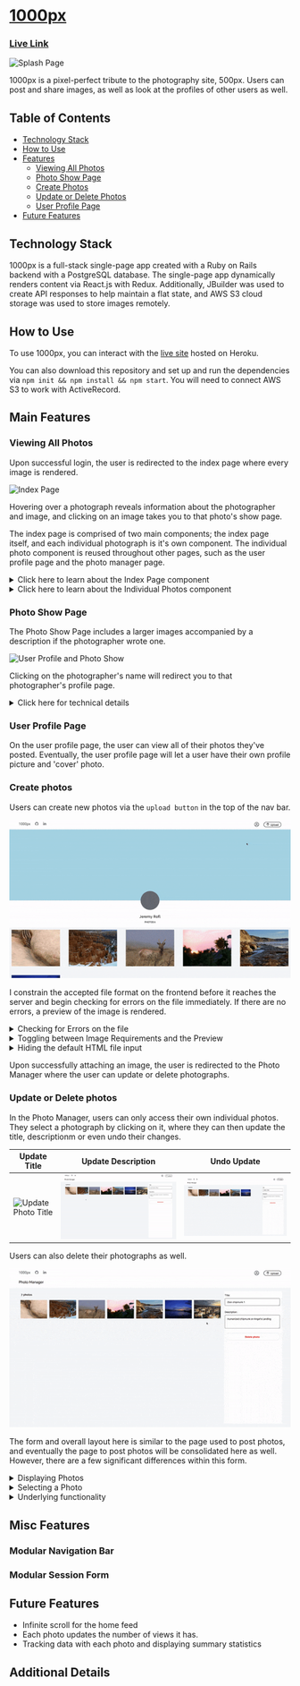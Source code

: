 # [1000px](https://asd-1000pix.herokuapp.com/)

### [Live Link](https://asd-1000pix.herokuapp.com/)

![Splash Page](readme_assets/splash.gif)

1000px is a pixel-perfect tribute to the photography site, 500px. Users can post and share images, as well as look at the profiles of other users as well.

## Table of Contents

  - [Technology Stack](#Technology-Stack)
  - [How to Use](#How-to-Use)
  - [Features](#Features)
    * [Viewing All Photos](#Viewing-All-Photos)
    * [Photo Show Page](#Photo-Show-Page)
    * [Create Photos](#Create-Photos)
    * [Update or Delete Photos](#Update-or-Delete-Photos)
    * [User Profile Page](#User-Profile-Page)
  - [Future Features](#Future-Features)

## Technology Stack

  1000px is a full-stack single-page app created with a Ruby on Rails backend with a PostgreSQL database. The single-page app dynamically renders content via React.js with Redux. Additionally, JBuilder was used to create API responses to help maintain a flat state, and AWS S3 cloud storage was used to store images remotely.

## How to Use

  To use 1000px, you can interact with the [live site](https://asd-1000pix.herokuapp.com/) hosted on Heroku. 
  
  You can also download this repository and set up and run the dependencies via `npm init && npm install && npm start`. You will need to connect AWS S3 to work with ActiveRecord.

## Main Features

### Viewing All Photos

  Upon successful login, the user is redirected to the index page where every image is rendered.

  ![Index Page](readme_assets/index.gif)

  Hovering over a photograph reveals information about the photographer and image, and clicking on an image takes you to that photo's show page.

  The index page is comprised of two main components; the index page itself, and each individual photograph is it's own component. The individual photo component is reused throughout other pages, such as the user profile page and the photo manager page.

<details>
  <summary>Click here to learn about the Index Page component</summary>

  The index page renders every image. As soon as the component mounts, we dispatch a request to fetch each photo, and update our state to contain the photos.

```js
  componentDidMount(){
    this.props.fetchPhotos()
      .then( () => this.setState({
        photos: this.props.photos
      })
      )
  }
```

  This component serves to hold individual photo components.

<details>
<summary>

Click here to see additional details on how `fetchPhotos()` works:

</summary>

  To encapsulate the code, the `fetchPhotos` used here is defined within [photo_actions.js](). 

```js
export const fetchPhotos = () => dispatch => ( 
  APIUtil.fetchPhotos()
    .then(photos => (dispatch(receivePhotos(photos))
      ), err => (
        dispatch(receiveErrors(err.responseJSON))
    ))
);
```   

  Within our photo actions, we use `thunk middleware` to intercept our AJAX call (encapsulated as `APIUtil.fetchPhotos()`), and send the results of our query to the `photos reducer`, which helps maintain our slice of state.

Our `APIUtil.fetchPhotos` is a simple `GET` request:

```js
export const fetchPhotos = () => (
  $.ajax({
    method: 'get',
    url: `/api/photos`,
  })
); 
```

</details>

  Once we have our photos, we map through the array of photos, and thread the photo URL and title as props to each component, `IndvPhoto` (Individual Photo).

```js
<div className="index_page_page">
  {this.state.photos.map((photo, idx) => (
    <Link to={`/photo/${photo.id}`} key={`link_photo_${idx}`} style={{ height: "fit-content" }} >
      <IndvPhoto
        title={photo.title}
        url={photo.fileUrl}
        key={`photo_${idx}`}
      />
    </Link>
  ))
  }
</div>
```

  By wrapping each photo within a `Link` tag, clicking on each image will redirect a user to that photo's show page.

</details>

<details>
  <summary>Click here to learn about the Individual Photos component</summary>

  Because we thread in the url from the index page, we do not need to fetch the photo from the database again. We deconstruct our props object as follows:

```js
  let {title, url, height, editMode, chosen} = this.props;
```

  The `height` and `chosen` props were not threaded when we were on the main index page, but they are used when we are on the 'Photo Manager' page where we can choose a picture to update.

  We then define the object nonHover to encapsulate our inline styling for each individual photograph

```js
let nonHover = {
  backgroundImage: `url(${url})`,
  backgroundSize: 'cover',
  // height: '250px',
  width: 'auto',
}
```
  I used to define a fixed height per image, but I realized I would need a different default height in the photo manager. I wrote the following conditional to assign the height if it is provided as a prop:

```js
if (height) { // if we pass in a height prop
  nonHover.height = height;
} else {
  nonHover.height= "250px";
}
```

  I use inline styling to immediately define the size of each image and prevent content on the page from reshuffling as images load.

  Each photo is a `div` with the class name `indvPhoto`.

```js
<div className="indvPhoto" style={nonHover}>
  <div className="i_p_gradient">
    <div className="top">
      {/* <h1>Placeholder Top</h1> */}
    </div>
    <div className="bottom">
      <h4>{title}</h4>
    </div>
  </div>
  {/* <img src={url} alt={title}/> */}
</div>
```

  By having the image be a div, we can nest in additional `divs`. In this case, there is a container for information to display on hover; if a mouse hovers over the nested gradient, the shadows along with the photo's title will appear.

</details>

### Photo Show Page

  The Photo Show Page includes a larger images accompanied by a description if the photographer wrote one.

  ![User Profile and Photo Show](readme_assets/user_prof.gif)

  Clicking on the photographer's name will redirect you to that photographer's profile page.

  <details>
    <summary>Click here for technical details</summary>

  We reach each photo-show page by assinging the URL in each `<Link>` to be the photo's ID. Therefore, to fetch the corresponding photo, we just need to extract the id from the URL parameters:

```js
  this.props.fetchPhoto(this.props.match.params.photoId) // see app.jsx
```

  Additionally, I link each photo to the user show page via:

```js
  <span>by <Link to={`/users/${photo_usr_id}`} className="photoLink" key={`usr_${photo_usr_id}`}>{photographer}</Link></span>
```

  What's interesting is that the `photographer` key was defined via `jBuilder` and a model-level method.  To maintain a simpler slice of state and minimize information I fetch with each photograph, I wrote a model method to return the photographer's name as a single string, and assign the value in jBuilder.

<details>
  <summary style="color: blue" >Model Methods</summary>

```rb
# Association to User:
belongs_to :user,
  foreign_key: :user_id,
  class_name: :User 
# Method to use above association to return a name
def photographer
  "#{user.first_name} #{user.last_name}"
end
```

</details>

jBuilder Photo Partial:
```rb
  json.set! :photographer, photo.photographer
```

  The jBuilder association minimizes sending information to the frontend because I no longer need to fetch the user with each photo. I did not store the photographer's with each photograph to minimize duplicating names within the database.

</details>

</details>

### User Profile Page

  On the user profile page, the user can view all of their photos they've posted. Eventually, the user profile page will let a user have their own profile picture and 'cover' photo.

### Create photos

  Users can create new photos via the `upload button` in the top of the nav bar. 

  ![Photo Create](readme_assets/photo_create.gif)

  I constrain the accepted file format on the frontend before it reaches the server and begin checking for errors on the file immediately. If there are no errors, a preview of the image is rendered.

<details>
  <summary>Checking for Errors on the file</summary>

  I have two main constraints for the attached file: images have to be in JPEG format, and they cannot exceed 25 Mb in size.

```js
handleFile(e) {
  const fileReader = new FileReader(); // file Reader for preview
  const file = e.currentTarget.files[0] // The first file in our file input.

  const photoErrors = [];
  let bugFree = true;

  // Error handling
  if (!file.type.includes("image/jpeg")) { // if there is a file of the right format
    photoErrors.push("Error: Images must be in JPEG format")
    bugFree = false;
  }
  if (file.size > 25 * Math.pow(10, 6) ) { // 25 MP constraint.
    photoErrors.push("Error: Images cannot exceed 25 Mb")
    bugFree = false;
  }

  this.setState({photoErrors}); 
  // continued below...
```
  `photoErrors` are initialized as an empty array each time a file is attached; this naturally clears pre-existing errors. 

  I define a boolean, `bugFree` to indicate whether the image is valid or not. By default, it is true, but the moment we encounter an error, it is set to false. 

  Thus, we only proceed with rendering a preview of the user's attached photo if the image is valid.

```js
  // continuation from above
  if (bugFree) {
    // default title will be the file name
    let fileName = file.name.split('.').slice(0, -1).join('.')
    this.setState({ title: fileName, backupTitle: fileName })
    fileReader.onloadend = () => {
      this.setState({ photoFile: file, photoUrl: fileReader.result });
    };

    if (file) {
      fileReader.readAsDataURL(file);
    }
  }
};
```

</details>

<details>
  <summary>Toggling between Image Requirements and the Preview</summary>

  On the photo post page, once a file has been attached, it no longer makes sense to render image requirements or any errors associated with the file. Thus, I replace the image requirement section with a preview of the image. 

  I first create a preview of the image by using `FileReader.readAsDataURL()` in the `handleFile()` function.
<details>
  <summary>Click to see relevant code from handleFile:</summary>

```js
const fileReader = new FileReader(); // file Reader for preview
fileReader.onloadend = () => {
  this.setState({ photoFile: file, photoUrl: fileReader.result });
};

if (file) { // sanity check: only proceed if file is present
  fileReader.readAsDataURL(file);
}
```
</details>

I then assign a constant to show image requirements and any errors associated with the file.
```js
  const imageReq =  <div className="imageReq">
  <h3>Image Requirements</h3>
  <li className="im_ind_req">JPEG only</li>
  <li className="im_ind_req">Max. photo size is 25 Mb</li>
  {/* Mapping over any errors and assigning them each to a new <li> */}
  <ul className="fnt_err"> 
    {this.state.photoErrors.map( (fErr, idx) => (
      <li key={`fnt_err ${idx}`}>{fErr}</li>
    ))}
  </ul>
  </div>
```

And now, I use a ternary operator to assign a constant `preview` to a preview of the image only if it is present in State; otherwise, the preview constant contains the image requirements with any file errors.

```js
  const preview = this.state.photoUrl ? <img src={this.state.photoUrl} style={{height: "300px"}} /> : imageReq;
```

  Thus, within the final output for this file, I display the image or the requirements in the left side of the photoCreate page via:

```js
  <div className="photoCreate_content">
    <div className="pcc_Lt"> {/* Lt: left */}
      {preview}
    </div>
    <div className="pcc_Rt fColCen">  {/* Rt: right */}
```

</details>

<details>
  <summary>Hiding the default HTML file input</summary>

  The default input for choosing a file does not suit the rest of the form container:

  ![default file input](readme_assets/other_images/file_input.png)

  Thus, I first linked the label for the input.

```js
  <label htmlFor="file-input" className="pcc_message file-input blueButton">Select Photo</label>
  <input type="file" id="file-input" className="fileInput" 
    name = "file" onChange={this.handleFile.bind(this)} />
```

  I then reduce the size of the default file input to be 1px (and not 0px for cross-browser support) and make it transparent.

```scss
.fileInput { // hides standard file upload button
  width: 0.01px;
  height: 0.01px;
  opacity: 0;
  overflow: hidden;
  position: absolute;
  z-index: -1;
}
```

I then style the label to look like a button.

```scss
.file-input.blueButton {
  width: 100px;
}
.blueButton{
  align-self: center;
  text-align: center;
  font-size: 16px;
  width: 200px;
  background-color: $blue;
  color: $background_white;
  border-radius: 12.5px;
  border-style: none;
  margin: 16px 0px;
  padding: 8px 32px;
  cursor: pointer;
}
```

  ![upload button](readme_assets/photo_create_button.gif)

  I used two classes for the label here because I reuse the `blueButton` class to style other buttons, such as the submit button:

```html
<button className="blueButton">Upload Photo</button>
```

</details>

  Upon successfully attaching an image, the user is redirected to the Photo Manager where the user can update or delete photographs.

### Update or Delete photos

  In the Photo Manager, users can only access their own individual photos. They select a photograph by clicking on it, where they can then update the title, descriptionm or even undo their changes. 

  | Update Title | Update Description | Undo Update |
|--------------|--------------------|-------------|
| ![Update Photo Title](readme_assets/update_title.gif) | ![Update Photo Description](readme_assets/update_description.gif) | ![Undo Photo Update](readme_assets/update_undo.gif) |


  Users can also delete their photographs as well.

  ![Delete Photo](readme_assets/delete_photo.gif)

  The form and overall layout here is similar to the page used to post photos, and eventually the page to post photos will be consolidated here as well. However, there are a few significant differences within this form.

<details>
  <summary>Displaying Photos </summary>

  We display a smaller version of each image the user has uploaded. The method to fetch each photo is the same, but the way we display them is different in two ways (compared to the previous ways).

```js
displayPhotos() {
  if (this.state.photos) {
    return this.state.photos.map((photo, idx) => {
      return (
        <div key={`photo_${idx}`} onClick={() => this.setState({ // CHANGE 1!
          chosenPhoto: photo, chosenPhotoIdx: idx, title: photo.title,
          description: photo.description})}
          >
          <IndvPhoto
            editMode={true} // CHANGE 2!
            url={photo.fileUrl}
            idx={idx}
            height="125px"
            chosen={this.state.chosenPhotoIdx===idx}
          />
        </div>
      )
    }
    )
  } else {
    return [];  // return an empty array...
  }
}
```
  1.  We `setState` when clicking an image. We no longer have a `LINK` to redirect the user to that photo's show page upon updating the image.
  2. We thread in three new props: `editMode`, `height`, and `chosen`. We will be using `editMode` and `chosen` to identify which photo the user has chosen.

</details>

<details>
  <summary>Selecting a Photo</summary>

Users can select a photo by clicking on it, and change their selection by clicking on another one. We handle the click listener and pass the selected photo to state all within `displayPhotos()`.

Our default state is initially empty:

```js
  this.state = {
    photos: [], // fetched photos
    chosenPhoto: {},
    chosenPhotoIdx: "",
    title: "",
    description: "",
  };
```

And to each image, we define `onClick` callback to be:

```js
this.setState({chosenPhoto: photo, chosenPhotoIdx: idx, 
  title: photo.title, description: photo.description})
```

When a user clicks on a photo, that photo becomes the chosen photo, and the title and description fields are set to that clicked photo's title/description.

The title and description in state is linked to the value in the form's `textarea` inputs the same way we did so for the photo upload form.


```js
<textarea name="photo title" value={this.state.title}
  onChange={this.update('title')}
  placeholder="e.g. Sunset in Blue"
  className="title"
/>
```

#### Styling the chosen photo differently:

To make it visually clear which image the user has selected, I decide to make the chosen image look different. Thus, I would need to let the individual photo container know that:

1. The photo is being displayed on the Photo Manager page
2. The photo was clicked on.

To let the container know we are coming from the photo manager page, I thread in the prop, `editMode` and assign that to `true`. That way, instead of returning the standard image that shows information on hover, I can return earlier via:

```js
if (editMode) {
  return // return the photo without the hover gradients...
}
```

To indicate which photo was clicked on, I track the index of each photo we display, and I then assign `chosenPhotoIdx` to be that photo's index when a user clicks on the photo.

To thread that information to the individual photo container, all I need to do is:

```js
<IndvPhoto
  // other props...
  chosen={this.state.chosenPhotoIdx===idx}
/>
```

Within the individual photo container, we return the image and give it an additional class `chPhoto` if the photo is chosen.

```js
if (editMode) { // manage photo page
  // check if idx here is same as chosenPhoto...
  if (chosen) {
    return <div className="indvPhoto edtPhoto chPhoto" style={nonHover} > </div>
  } else {
    return <div className="indvPhoto edtPhoto" style={nonHover} > </div>
  }
```

  We can then style the chosen photo differently by its class, `chPhoto`.

```scss
.edtPhoto {
  cursor: pointer;
}

.chPhoto {
  cursor: auto;
  border: solid $background_white 1.5px;
  // background-color: $background_white;
  // border: 2px solid #0870d1;
  padding: 0px;
  box-sizing: border-box;
  box-shadow: 0 0 5px $blue;
}
```

</details>

<details>
  <summary>Underlying functionality</summary>

  There are a few helper functions beyond displaying photos that we bind to state.

  | Name | Purpose |
|--------------------------|----------------------------------------------------------------------|
| `this.displayPhotos` | Displays all photos |
| `this.showOnUpdate` | Display button to cancel or update only when there is a valid update |
| `this.updatePhotoPOJO` | Updates the chosen photo |
| `this.cancelPhotoUpdate` | Reverts the title and description to before the update was submitted |
| `this.deletePhotoPOJO` | Deletes the chosen photo |
| `this.clearChosenPhoto` | Removes the selected photo |

<details>
  <summary>Click here for details about showOnUpdate</summary>

  The showOnUpdate returns buttons that trigger `cancelPhotoUpdate()` or `updatePhotoPOJO` only when we first have a chosen photo AND that the title or description has been changed.

```js
showOnUpdate() {
  if (this.state.chosenPhoto.title !== undefined) { // if there is a chosenPhoto
    let {chosenPhoto, title, description} = this.state;
    // if there is a change
    if (chosenPhoto.title !== title || chosenPhoto.description !== description) {
      return(
        <div className="update_buttons">
          <span className="update cancel" type="button" onClick={() => this.cancelPhotoUpdate()}>Cancel</span>
          <button className="update save" type="button" onClick={() => this.updatePhotoPOJO()}>Save Changes</button>
        </div>
      )
    }
  }
}
```
</details>

<details>
  <summary>Click here for details about deletePhotoPOJO</summary>

  The `deletePhotoPOJO` is similar to our `fetchPhoto` (in terms of dispatching a thunk action leading to our AJAX call), but this time we delete the photo instead of returning it.

```js
  deletePhotoPOJO() {
    let deletedPhoto = this.state.chosenPhoto;
    if (deletedPhoto.id !== undefined) { // If there is a photo ID
      this.props.deletePhoto(deletedPhoto.id); // Does the actual deleting.
      // continued below
```
  At this point, we have deleted the photo. However, within our State, we still have our deleted photo being displayed. Thus, we need to update our state to remove that photo. To quickly find that photo in our array of `photos` (in `state`), we use the `chosenPhotoIdx` (set when we first clicked on that image) to remove that photo.

```js
      // continued above
      let newPhotos = this.state.photos; 
      newPhotos.splice(this.state.chosenPhotoIdx, 1); // removes the photo from the array

      this.setState({photos: newPhotos})  // sets state
        .then(() => this.clearChosenPhoto() )
    }
  }
```

  And upon succesfully updating the state of photos, we clear our chosen photo.

</details>

</details>

## Misc Features

### Modular Navigation Bar

### Modular Session Form

## Future Features

  * Infinite scroll for the home feed 
  * Each photo updates the number of views it has.
  * Tracking data with each photo and displaying summary statistics

## Additional Details


